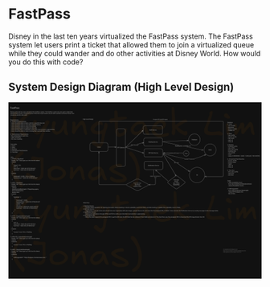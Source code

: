 # FastPass
Disney in the last ten years virtualized the FastPass system. The FastPass system let users print a ticket that allowed them to join a virtualized queue while they could wander and do other activities at Disney World. How would you do this with code?

## System Design Diagram (High Level Design)
![System Design Diagram](https://raw.githubusercontent.com/kyungtaek-jonas-lim/jonasystemdesign/main/fastpass/fastpass.png)